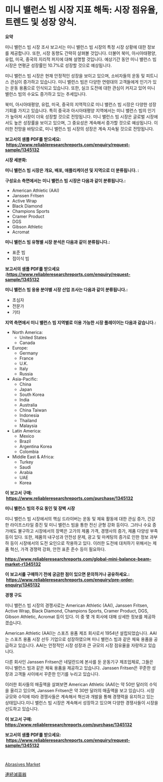 <p><h1>미니 밸런스 빔 시장 지표 해독: 시장 점유율, 트렌드 및 성장 양식.</h1></p><p><strong>요약</strong></p>
<p><p>미니 밸런스 빔 시장 조사 보고서는 미니 밸런스 빔 시장의 특정 시장 상황에 대한 정보를 제공합니다. 또한, 시장 동향도 간략히 살펴볼 것입니다. 더불어 북미, 아시아태평양, 유럽, 미국, 중국의 지리적 퍼지에 대해 설명할 것입니다. 예상기간 동안 미니 밸런스 빔 시장은 연평균 성장률인 10.7%로 성장할 것으로 예상됩니다.</p><p>미니 밸런스 빔 시장은 현재 안정적인 성장을 보이고 있으며, 소비자들의 운동 및 피트니스 관심이 증가하고 있습니다. 미니 밸런스 빔은 다양한 연령대의 고객들에게 인기가 있는 운동 용품으로 인식되고 있습니다. 또한, 실크 도전에 대한 관심이 커지고 있어 미니 밸런스 빔의 수요도 증가하고 있는 추세입니다. </p><p>북미, 아시아태평양, 유럽, 미국, 중국의 지역적으로 미니 밸런스 빔 시장은 다양한 성장 기회를 가지고 있습니다. 특히 중국과 아시아태평양 지역에서는 미니 밸런스 빔의 인기가 높아져 시장이 더욱 성장할 것으로 전망됩니다. 미니 밸런스 빔 시장은 글로벌 시장에서도 높은 성장률을 보이고 있으며, 그 중요성은 계속해서 증가할 것으로 예상됩니다. 이러한 전망을 바탕으로, 미니 밸런스 빔 시장의 성장은 계속 지속될 것으로 전망됩니다.</p></p>
<p><strong>보고서의 샘플 PDF를 받으세요: &nbsp;<a href="https://www.reliableresearchreports.com/enquiry/request-sample/1345132">https://www.reliableresearchreports.com/enquiry/request-sample/1345132</a></strong></p>
<p><strong>시장 세분화:</strong></p>
<p><strong> 미니 밸런스 빔 시장은 개요, 배포, 애플리케이션 및 지역으로 더 분류됩니다. :</strong></p>
<p><strong>구성요소 측면에서는 미니 밸런스 빔 시장은 다음과 같이 분류됩니다.:</strong></p>
<p><ul><li>American Athletic (AAI)</li><li>Janssen Fritsen</li><li>Active Wrap</li><li>Black Diamond</li><li>Champions Sports</li><li>Cramer Product</li><li>DGS</li><li>Gibson Athletic</li><li>Acromat</li></ul></p>
<p><strong> 미니 밸런스 빔 유형별 시장 분석은 다음과 같이 분류됩니다.:</strong></p>
<p><ul><li>표준 빔</li><li>접이식 빔</li></ul></p>
<p><strong>보고서의 샘플 PDF를 받으세요 :<a href="https://www.reliableresearchreports.com/enquiry/request-sample/1345132">https://www.reliableresearchreports.com/enquiry/request-sample/1345132</a></strong></p>
<p><strong> 미니 밸런스 빔 응용 분야별 시장 산업 조사는 다음과 같이 분류됩니다.:</strong></p>
<p><ul><li>초심자</li><li>전문가</li><li>기타</li></ul></p>
<p><strong>지역 측면에서 미니 밸런스 빔 지역별로 이용 가능한 시장 플레이어는 다음과 같습니다.:</strong></p>
<p><ul>
    <li>
        North America:
        <ul>
            <li>United States</li>
            <li>Canada</li>
        </ul>
    </li>
    <li>
        Europe:
        <ul>
            <li>Germany</li>
            <li>France</li>
            <li>U.K.</li>
            <li>Italy</li>
            <li>Russia</li>
        </ul>
    </li>
    <li>
        Asia-Pacific:
        <ul>
            <li>China</li>
            <li>Japan</li>
            <li>South Korea</li>
            <li>India</li>
            <li>Australia</li>
            <li>China Taiwan</li>
            <li>Indonesia</li>
            <li>Thailand</li>
            <li>Malaysia</li>
        </ul>
    </li>
    <li>
        Latin America:
        <ul>
            <li>Mexico</li>
            <li>Brazil</li>
            <li>Argentina Korea</li>
            <li>Colombia</li>
        </ul>
    </li>
    <li>
        Middle East & Africa:
        <ul>
            <li>Turkey</li>
            <li>Saudi</li>
            <li>Arabia</li>
            <li>UAE</li>
            <li>Korea</li>
        </ul>
    </li>
    </ul></p>
<p><strong>이 보고서 구매: &nbsp;<a href="https://www.reliableresearchreports.com/purchase/1345132">https://www.reliableresearchreports.com/purchase/1345132</a></strong></p>
<p><strong>미니 밸런스 빔의 주요 동인 및 장벽 시장</strong></p>
<p><p>미니 밸런스 빔 시장에서의 핵심 드라이버는 운동 및 체육 활동에 대한 관심 증가, 건강한 라이프스타일 증진 및 미니 밸런스 빔을 통한 전신 균형 강화 등이다. 그러나 수요 증가에도 불구하고 시장에서의 장벽은 고가의 제품 가격, 경쟁사의 증가, 제품 다양성 부족 등이 있다. 또한, 제품의 내구성과 안전성 문제, 광고 및 마케팅의 증가로 인한 정보 과부하 등이 시장에서의 도전 요인으로 작용하고 있다. 이러한 도전에 대처하기 위해서는 제품 혁신, 가격 경쟁력 강화, 안전 표준 준수 등이 필요하다.</p></p>
<p><strong><a href="https://www.reliableresearchreports.com/global-mini-balance-beam-market-r1345132">https://www.reliableresearchreports.com/global-mini-balance-beam-market-r1345132</a></strong></p>
<p><strong>이 보고서를 구매하기 전에 궁금한 점이 있으면 문의하거나 공유하세요.: &nbsp;<a href="https://www.reliableresearchreports.com/enquiry/pre-order-enquiry/1345132">https://www.reliableresearchreports.com/enquiry/pre-order-enquiry/1345132</a></strong></p>
<p><strong>경쟁 구도</strong></p>
<p><p>미니 밸런스 빔 시장의 경쟁사로는 American Athletic (AAI), Janssen Fritsen, Active Wrap, Black Diamond, Champions Sports, Cramer Product, DGS, Gibson Athletic, Acromat 등이 있다. 이 중 몇 개 회사에 대해 상세한 정보를 제공하겠습니다.</p><p>American Athletic (AAI)는 스포츠 용품 제조 회사로서 1954년 설립되었습니다. AAI는 스포츠 용품 시장 선두 기업으로 성장하였으며 미니 밸런스 빔과 같은 체육 용품을 공급하고 있습니다. AAI는 안정적인 시장 성장과 큰 규모의 시장 점유율을 자랑하고 있습니다.</p><p>다른 회사인 Janssen Fritsen은 네덜란드에 본사를 둔 운동기구 제조업체로, 그들은 미니 밸런스 빔과 같은 체육 용품을 제공하고 있습니다. Janssen Fritsen은 꾸준한 성장과 고객들 사이에서 꾸준한 인기를 누리고 있습니다.</p><p>이러한 회사들의 매출액을 살펴보면 American Athletic (AAI)는 약 50만 달러의 수익을 올리고 있으며, Janssen Fritsen은 약 30만 달러의 매출액을 보고 있습니다. 시장 규모와 수익에 따라 경쟁사들은 계속해서 혁신과 개발을 통해 경쟁력을 유지하고 있는 상태입니다.미니 밸런스 빔 시장은 계속해서 성장하고 있으며 다양한 경쟁사들이 시장을 선도하고 있습니다.</p></p>
<p><strong>이 보고서 구매: &nbsp; <a href="https://www.reliableresearchreports.com/purchase/1345132">https://www.reliableresearchreports.com/purchase/1345132</a></strong></p>
<p><strong>보고서의 샘플 PDF를 받으세요: &nbsp;<a href="https://www.reliableresearchreports.com/enquiry/request-sample/1345132">https://www.reliableresearchreports.com/enquiry/request-sample/1345132</a></strong><strong></strong></p>
<p>&nbsp;</p>
<p><p><a href="https://sulfuric-clavicle-d39.notion.site/Abrasives-Market-Size-Share-Trends-Analysis-Report-By-Application-Regional-Outlook-Competitive--61264d18ddd54c32a54817ebb94723b7">Abrasives Market</a></p><p><a href="https://github.com/Sophiaard2003/Market-Research-Report-List-1/blob/main/533779521805.md">連続滅菌器</a></p></p>
